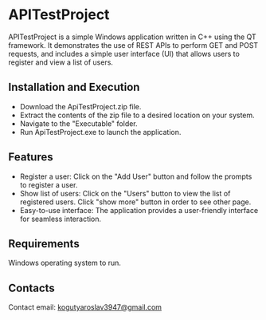 # APITestProject #
APITestProject is a simple Windows application written in C++ using the QT framework. It demonstrates the use of REST APIs to perform GET and POST requests, and includes a simple user interface (UI) that allows users to register and view a list of users.
## Installation and Execution ##
- Download the ApiTestProject.zip file.
- Extract the contents of the zip file to a desired location on your system.
- Navigate to the "Executable" folder.
- Run ApiTestProject.exe to launch the application.
## Features ##
- Register a user: Click on the "Add User" button and follow the prompts to register a user.
- Show list of users: Click on the "Users" button to view the list of registered users. Click "show more" button in order to see other page.
- Easy-to-use interface: The application provides a user-friendly interface for seamless interaction.
## Requirements ##
Windows operating system to run.
## Contacts ##
Contact email: kogutyaroslav3947@gmail.com
